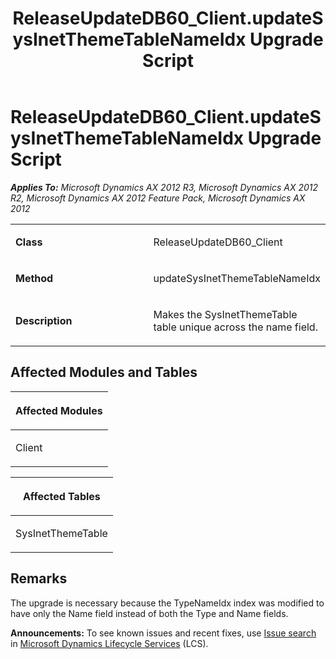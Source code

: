 ﻿---
title: ReleaseUpdateDB60_Client.updateSysInetThemeTableNameIdx Upgrade Script
TOCTitle: ReleaseUpdateDB60_Client.updateSysInetThemeTableNameIdx Upgrade Script
ms:assetid: 5545f395-70e5-3f1b-9105-9851dfb2c33a
ms:mtpsurl: https://msdn.microsoft.com/en-us/library/JJ736163(v=AX.60)
ms:contentKeyID: 49708339
ms.date: 05/18/2015
mtps_version: v=AX.60
---

# ReleaseUpdateDB60\_Client.updateSysInetThemeTableNameIdx Upgrade Script 


_**Applies To:** Microsoft Dynamics AX 2012 R3, Microsoft Dynamics AX 2012 R2, Microsoft Dynamics AX 2012 Feature Pack, Microsoft Dynamics AX 2012_

<table>
<colgroup>
<col style="width: 50%" />
<col style="width: 50%" />
</colgroup>
<tbody>
<tr class="odd">
<td><p><strong>Class</strong></p></td>
<td><p>ReleaseUpdateDB60_Client</p></td>
</tr>
<tr class="even">
<td><p><strong>Method</strong></p></td>
<td><p>updateSysInetThemeTableNameIdx</p></td>
</tr>
<tr class="odd">
<td><p><strong>Description</strong></p></td>
<td><p>Makes the SysInetThemeTable table unique across the name field.</p></td>
</tr>
</tbody>
</table>


## Affected Modules and Tables

<table>
<colgroup>
<col style="width: 100%" />
</colgroup>
<thead>
<tr class="header">
<th><p>Affected Modules</p></th>
</tr>
</thead>
<tbody>
<tr class="odd">
<td><p>Client</p></td>
</tr>
</tbody>
</table>


<table>
<colgroup>
<col style="width: 100%" />
</colgroup>
<thead>
<tr class="header">
<th><p>Affected Tables</p></th>
</tr>
</thead>
<tbody>
<tr class="odd">
<td><p>SysInetThemeTable</p></td>
</tr>
</tbody>
</table>


## Remarks

The upgrade is necessary because the TypeNameIdx index was modified to have only the Name field instead of both the Type and Name fields.

  
**Announcements:** To see known issues and recent fixes, use [Issue search](http://go.microsoft.com/fwlink/?linkid=389258) in [Microsoft Dynamics Lifecycle Services](http://go.microsoft.com/fwlink/?linkid=306505) (LCS).

